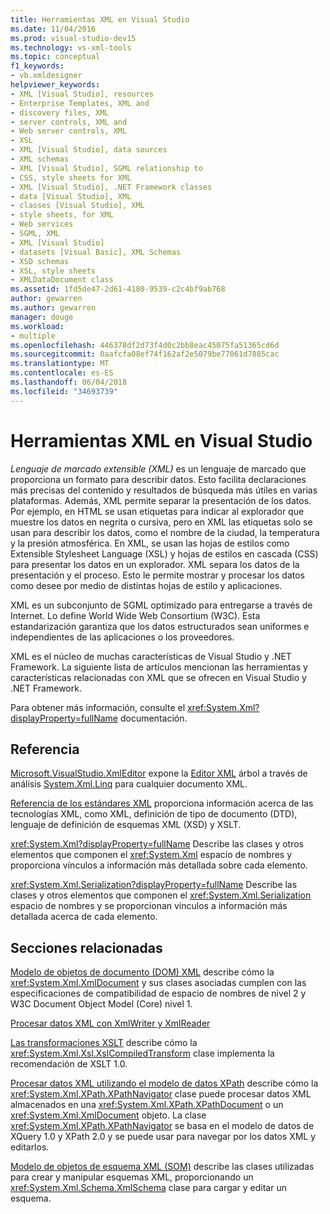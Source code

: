 ```yaml
---
title: Herramientas XML en Visual Studio
ms.date: 11/04/2016
ms.prod: visual-studio-dev15
ms.technology: vs-xml-tools
ms.topic: conceptual
f1_keywords:
- vb.xmldesigner
helpviewer_keywords:
- XML [Visual Studio], resources
- Enterprise Templates, XML and
- discovery files, XML
- server controls, XML and
- Web server controls, XML
- XSL
- XML [Visual Studio], data sources
- XML schemas
- XML [Visual Studio], SGML relationship to
- CSS, style sheets for XML
- XML [Visual Studio], .NET Framework classes
- data [Visual Studio], XML
- classes [Visual Studio], XML
- style sheets, for XML
- Web services
- SGML, XML
- XML [Visual Studio]
- datasets [Visual Basic], XML Schemas
- XSD schemas
- XSL, style sheets
- XMLDataDocument class
ms.assetid: 1fd5de47-2d61-4180-9539-c2c4bf9ab768
author: gewarren
ms.author: gewarren
manager: douge
ms.workload:
- multiple
ms.openlocfilehash: 446378df2d73f4d0c2bb8eac45075fa51365cd6d
ms.sourcegitcommit: 0aafcfa08ef74f162af2e5079be77061d7885cac
ms.translationtype: MT
ms.contentlocale: es-ES
ms.lasthandoff: 06/04/2018
ms.locfileid: "34693739"
---
```

# <a name="xml-tools-in-visual-studio"></a>Herramientas XML en Visual Studio

*Lenguaje de marcado extensible (XML)* es un lenguaje de marcado que proporciona un formato para describir datos. Esto facilita declaraciones más precisas del contenido y resultados de búsqueda más útiles en varias plataformas. Además, XML permite separar la presentación de los datos. Por ejemplo, en HTML se usan etiquetas para indicar al explorador que muestre los datos en negrita o cursiva, pero en XML las etiquetas solo se usan para describir los datos, como el nombre de la ciudad, la temperatura y la presión atmosférica. En XML, se usan las hojas de estilos como Extensible Stylesheet Language (XSL) y hojas de estilos en cascada (CSS) para presentar los datos en un explorador. XML separa los datos de la presentación y el proceso. Esto le permite mostrar y procesar los datos como desee por medio de distintas hojas de estilo y aplicaciones.

XML es un subconjunto de SGML optimizado para entregarse a través de Internet. Lo define World Wide Web Consortium (W3C). Esta estandarización garantiza que los datos estructurados sean uniformes e independientes de las aplicaciones o los proveedores.

XML es el núcleo de muchas características de Visual Studio y .NET Framework. La siguiente lista de artículos mencionan las herramientas y características relacionadas con XML que se ofrecen en Visual Studio y .NET Framework.

Para obtener más información, consulte el <xref:System.Xml?displayProperty=fullName> documentación.

## <a name="reference"></a>Referencia

[Microsoft.VisualStudio.XmlEditor](http://go.microsoft.com/fwlink/?LinkID=165699) expone la [Editor XML](http://go.microsoft.com/fwlink/?LinkId=228249) árbol a través de análisis [System.Xml.Linq](http://go.microsoft.com/fwlink/?LinkId=228250) para cualquier documento XML.

[Referencia de los estándares XML](http://msdn.microsoft.com/79c78508-c9d0-423a-a00f-672e855de401) proporciona información acerca de las tecnologías XML, como XML, definición de tipo de documento (DTD), lenguaje de definición de esquemas XML (XSD) y XSLT.

<xref:System.Xml?displayProperty=fullName> Describe las clases y otros elementos que componen el <xref:System.Xml> espacio de nombres y proporciona vínculos a información más detallada sobre cada elemento.

<xref:System.Xml.Serialization?displayProperty=fullName> Describe las clases y otros elementos que componen el <xref:System.Xml.Serialization> espacio de nombres y se proporcionan vínculos a información más detallada acerca de cada elemento.

## <a name="related-sections"></a>Secciones relacionadas

[Modelo de objetos de documento (DOM) XML](/dotnet/standard/data/xml/xml-document-object-model-dom) describe cómo la <xref:System.Xml.XmlDocument> y sus clases asociadas cumplen con las especificaciones de compatibilidad de espacio de nombres de nivel 2 y W3C Document Object Model (Core) nivel 1.

[Procesar datos XML con XmlWriter y XmlReader](https://msdn.microsoft.com/library/cc189001(v=vs.95).aspx)

[Las transformaciones XSLT](/dotnet/standard/data/xml/xslt-transformations) describe cómo la <xref:System.Xml.Xsl.XslCompiledTransform> clase implementa la recomendación de XSLT 1.0.

[Procesar datos XML utilizando el modelo de datos XPath](/dotnet/standard/data/xml/process-xml-data-using-the-xpath-data-model) describe cómo la <xref:System.Xml.XPath.XPathNavigator> clase puede procesar datos XML almacenados en una <xref:System.Xml.XPath.XPathDocument> o un <xref:System.Xml.XmlDocument> objeto. La clase <xref:System.Xml.XPath.XPathNavigator> se basa en el modelo de datos de XQuery 1.0 y XPath 2.0 y se puede usar para navegar por los datos XML y editarlos.

[Modelo de objetos de esquema XML (SOM)](/dotnet/standard/data/xml/xml-schema-object-model-som) describe las clases utilizadas para crear y manipular esquemas XML, proporcionando un <xref:System.Xml.Schema.XmlSchema> clase para cargar y editar un esquema.